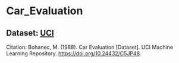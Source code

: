# Car_Evaluation
## Dataset: [UCI](https://archive.ics.uci.edu/dataset/19/car+evaluation)
Citation: Bohanec, M. (1988). Car Evaluation [Dataset]. UCI Machine Learning Repository. https://doi.org/10.24432/C5JP48.
